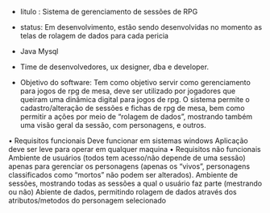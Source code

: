 * Iitulo : Sistema de gerenciamento de sessões de RPG

* status: Em desenvolvimento, estão sendo desenvolvidas no momento as telas de rolagem de dados para cada pericia

* Java Mysql

* Time de desenvolvedores, ux designer, dba e  developer.
  
* Objetivo do software: Tem como objetivo servir como gerenciamento para jogos de rpg de mesa, deve ser utilizado por jogadores que queiram uma dinâmica digital para jogos de rpg.
  O sistema permite o cadastro/alteração de sessões e fichas de rpg de mesa, bem como
permitir a ações por meio de “rolagem de dados”, mostrando também uma visão geral da sessão,
com personagens, e outros.


• Requisitos funcionais
Deve funcionar em sistemas windows
Aplicação deve ser leve para operar em qualquer maquina
• Requisitos não funcionais
Ambiente de usuários (todos tem acesso/não depende de uma sessão) apenas para gerenciar os
personagens (apenas os “vivos”, personagens classificados como “mortos” não podem ser
alterados).
Ambiente de sessões, mostrando todas as sessões a qual o usuário faz parte (mestrando ou não)
Abiente de dados, permitindo rolagem de dados através dos atributos/metodos do personagem selecionado
